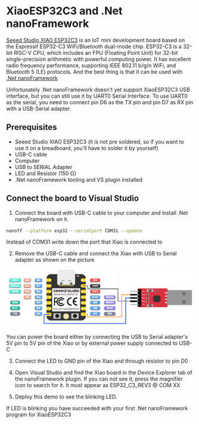 ﻿# XiaoESP32C3 and .Net nanoFramework

[Seeed Studio XIAO ESP32C3](https://wiki.seeedstudio.com/XIAO_ESP32C3_Getting_Started/) is an IoT mini development board based on the Espressif ESP32-C3 WiFi/Bluetooth dual-mode chip. ESP32-C3 is a 32-bit RISC-V CPU, which includes an FPU (Floating Point Unit) for 32-bit single-precision arithmetic with powerful computing power. It has excellent radio frequency performance, supporting IEEE 802.11 b/g/n WiFi, and Bluetooth 5 (LE) protocols. And the best thing is that it can be used with [.Net nanoFramework](https://www.nanoframework.net/)

Unfortunately .Net nanoFramework doesn't yet support XiaoESP32C3 USB interface, but you can still use it by UART0 Serial Interface. To use UART0 as the serial, you need to connect pin D6 as the TX pin and pin D7 as RX pin with a USB-Serial adapter.

## Prerequisites

* Seeed Studio XIAO ESP32C3 (it is not pre soldered, so if you want to use it on a breadboard, you'll have to solder it by yourself)
* USB-C cable
* Computer
* USB to SERIAL Adapter
* LED and Resistor (150 Ω)
* .Net nanoFramework tooling and VS plugin installed

## Connect the board to Visual Studio

1. Connect the board with USB-C cable to your computer and install .Net nanoFramework on it.

``` sh
nanoff --platform esp32 --serialport COM31 --update
```

Instead of COM31 write down the port that Xiao is connected to

2. Remove the USB-C cable and connect the Xiao with USB to Serial adapter as shown on the picture

![Connecting XiaoESP32C3 to UART0](images/pins-3.png)

You can power the board either by connecting the USB to Serial adapter's 5V pin to 5V pin of the Xiao or by external power supply connected to USB-C

3. Connect the LED to GND pin of the Xiao and through resistor to pin D0

4. Open Visual Studio and find the Xiao board in the Device Explorer tab of the nanoFramework plugin. If you can not see it, press the magnifier icon to search for it. It must appear as ESP32_C3_REV3 @ COM XX
5. Deploy this demo to see the blinking LED. 

If LED is blinking you have succeeded with your first .Net nanoFramework program for XiaoESP32C3 